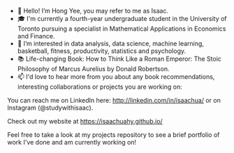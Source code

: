 - 👋 Hello! I’m Hong Yee, you may refer to me as Isaac. 
- 🎓 I'm currently a fourth-year undergraduate student in the University of Toronto pursuing a specialist in Mathematical Applications in Economics and Finance.
- 💭 I’m interested in data analysis, data science, machine learning, basketball, fitness, productivity, statistics and psychology.
- 📚 Life-changing Book: How to Think Like a Roman Emperor: The Stoic Philosophy of Marcus Aurelius by Donald Robertson.
- 📫 I'd love to hear more from you about any book recommendations, interesting collaborations or projects you are working on:

You can reach me on LinkedIn here: http://linkedin.com/in/isaachua/ or on Instagram (@studywithisaac).

Check out my website at https://isaachuahy.github.io/

Feel free to take a look at my projects repository to see a brief portfolio of work I've done and am currently working on!
